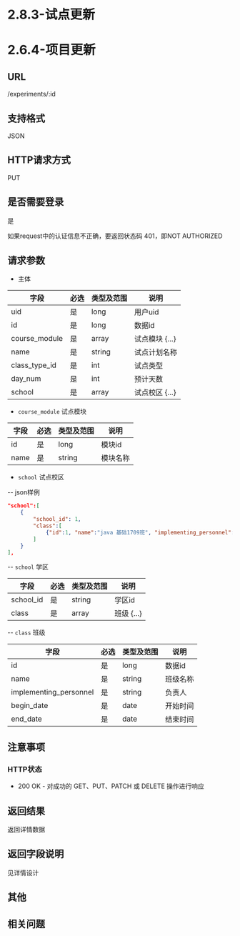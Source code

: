 # 2.8.3-试点更新

# 2.6.4-项目更新

## URL

/experiments/:id

## 支持格式

JSON

## HTTP请求方式

PUT

## 是否需要登录

是

如果request中的认证信息不正确，要返回状态码 401，即NOT AUTHORIZED

## 请求参数

- 主体

字段 | 必选 | 类型及范围 | 说明
----|------|----------|-------------
uid                 |   是   | long      | 用户uid
id                  |   是   | long      | 数据id
course_module       |   是   | array     | 试点模块 {...}
name                |   是   | string    | 试点计划名称
class_type_id       |   是   | int       | 试点类型
day_num             |   是   | int       | 预计天数
school              |   是   | array     | 试点校区 {...}

- `course_module` 试点模块

字段 | 必选 | 类型及范围 | 说明
----|------|----------|-------------
id         |   是   | long    | 模块id
name       |   是   | string  | 模块名称

- `school` 试点校区

-- json样例

```json
"school":[
    {
        "school_id": 1,
        "class":[
            {"id":1, "name":"java 基础1709班", "implementing_personnel":"吴雪", "begin_date":"2017-10-11", "end_date":"2017-11-10"}
        ]
    }
],
```

-- `school` 学区

字段 | 必选 | 类型及范围 | 说明
----|------|----------|-------------
school_id               |   是   | string    | 学区id
class                   |   是   | array     | 班级 {...}

-- `class` 班级

字段 | 必选 | 类型及范围 | 说明
----|------|----------|-------------
id                      |   是   | long      | 数据id
name                    |   是   | string    | 班级名称
implementing_personnel  |   是   | string    | 负责人
begin_date              |   是   | date      | 开始时间
end_date                |   是   | date      | 结束时间

## 注意事项

### HTTP状态

- 200 OK - 对成功的 GET、PUT、PATCH 或 DELETE 操作进行响应

## 返回结果

返回详情数据

## 返回字段说明

见详情设计

## 其他

## 相关问题

